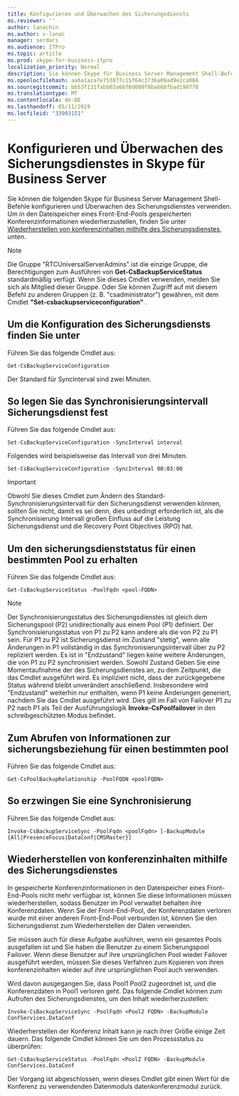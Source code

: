 ```yaml
---
title: Konfigurieren und Überwachen des Sicherungsdiensts
ms.reviewer: ''
author: lanachin
ms.author: v-lanac
manager: serdars
ms.audience: ITPro
ms.topic: article
ms.prod: skype-for-business-itpro
localization_priority: Normal
description: Sie können Skype für Business Server Management Shell-Befehle zum Konfigurieren und Überwachen des Sicherungsdienstes verwenden.
ms.openlocfilehash: aa6a1aca7e753877c15f64c3736a09ad9e2ca066
ms.sourcegitcommit: bb53f131fabb03a66f0d000f8ba668fbad190778
ms.translationtype: MT
ms.contentlocale: de-DE
ms.lasthandoff: 05/11/2019
ms.locfileid: "33903151"
---
```

# <a name="configuring-and-monitoring-the-backup-service-in-skype-for-business-server"></a>Konfigurieren und Überwachen des Sicherungsdienstes in Skype für Business Server

Sie können die folgenden Skype für Business Server Management Shell-Befehle konfigurieren und Überwachen des Sicherungsdienstes verwenden. Um in den Dateispeicher eines Front-End-Pools gespeicherten Konferenzinformationen wiederherzustellen, finden Sie unter [Wiederherstellen von konferenzinhalten mithilfe des Sicherungsdienstes](#restore-conference-contents-using-the-backup-service), unten.

> [!NOTE]  
> Die Gruppe "RTCUniversalServerAdmins" ist die einzige Gruppe, die Berechtigungen zum Ausführen von **Get-CsBackupServiceStatus** standardmäßig verfügt. Wenn Sie dieses Cmdlet verwenden, melden Sie sich als Mitglied dieser Gruppe. Oder Sie können Zugriff auf mit diesem Befehl zu anderen Gruppen (z. B. "csadministrator") gewähren, mit dem Cmdlet **"Set-csbackupserviceconfiguration"** .

## <a name="to-see-the-backup-service-configuration"></a>Um die Konfiguration des Sicherungsdiensts finden Sie unter

Führen Sie das folgende Cmdlet aus:

    Get-CsBackupServiceConfiguration

Der Standard für SyncInterval sind zwei Minuten.

## <a name="to-set-the-backup-service-sync-interval"></a>So legen Sie das Synchronisierungsintervall Sicherungsdienst fest

Führen Sie das folgende Cmdlet aus:

    Set-CsBackupServiceConfiguration -SyncInterval interval

Folgendes wird beispielsweise das Intervall von drei Minuten.

    Set-CsBackupServiceConfiguration -SyncInterval 00:03:00


> [!IMPORTANT]  
> Obwohl Sie dieses Cmdlet zum Ändern des Standard-Synchronisierungsintervall für den Sicherungsdienst verwenden können, sollten Sie nicht, damit es sei denn, dies unbedingt erforderlich ist, als die Synchronisierung Intervall großen Einfluss auf die Leistung Sicherungsdienst und die Recovery Point Objectives (RPO) hat.

## <a name="to-get-the-backup-service-status-for-a-particular-pool"></a>Um den sicherungsdienststatus für einen bestimmten Pool zu erhalten

Führen Sie das folgende Cmdlet aus:

    Get-CsBackupServiceStatus -PoolFqdn <pool-FQDN>

> [!NOTE]  
> Der Synchronisierungsstatus des Sicherungsdienstes ist gleich dem Sicherungspool (P2) unidirectionally aus einem Pool (P1) definiert. Der Synchronisierungsstatus von P1 zu P2 kann andere als die von P2 zu P1 sein. Für P1 zu P2 ist Sicherungsdienst im Zustand "stetig", wenn alle Änderungen in P1 vollständig in das Synchronisierungsintervall über zu P2 repliziert werden. Es ist in "Endzustand" liegen keine weitere Änderungen, die von P1 zu P2 synchronisiert werden. Sowohl Zustand Geben Sie eine Momentaufnahme der des Sicherungsdienstes an, zu dem Zeitpunkt, die das Cmdlet ausgeführt wird. Es impliziert nicht, dass der zurückgegebene Status während bleibt unverändert anschließend. Insbesondere wird "Endzustand" weiterhin nur enthalten, wenn P1 keine Änderungen generiert, nachdem Sie das Cmdlet ausgeführt wird. Dies gilt im Fall von Failover P1 zu P2 nach P1 als Teil der Ausführungslogik **Invoke-CsPoolfailover** in den schreibgeschützten Modus befindet.

## <a name="to-get-information-about-the-backup-relationship-for-a-particular-pool"></a>Zum Abrufen von Informationen zur sicherungsbeziehung für einen bestimmten pool

Führen Sie das folgende Cmdlet aus:

    Get-CsPoolBackupRelationship -PoolFQDN <poolFQDN>

## <a name="to-force-a-backup-service-sync"></a>So erzwingen Sie eine Synchronisierung

Führen Sie das folgende Cmdlet aus:

    Invoke-CsBackupServiceSync -PoolFqdn <poolFqdn> [-BackupModule  {All|PresenceFocus|DataConf|CMSMaster}]

## <a name="restore-conference-contents-using-the-backup-service"></a>Wiederherstellen von konferenzinhalten mithilfe des Sicherungsdienstes 

In gespeicherte Konferenzinformationen in den Dateispeicher eines Front-End-Pools nicht mehr verfügbar ist, können Sie diese Informationen müssen wiederherstellen, sodass Benutzer im Pool verwaltet behalten ihre Konferenzdaten. Wenn Sie der Front-End-Pool, der Konferenzdaten verloren wurde mit einer anderen Front-End-Pool verbunden ist, können Sie den Sicherungsdienst zum Wiederherstellen der Daten verwenden.

Sie müssen auch für diese Aufgabe ausführen, wenn ein gesamtes Pools ausgefallen ist und Sie haben die Benutzer zu einem Sicherungspool Failover. Wenn diese Benutzer auf ihre ursprünglichen Pool wieder Failover ausgeführt werden, müssen Sie dieses Verfahren zum Kopieren von ihren konferenzinhalten wieder auf ihre ursprünglichen Pool auch verwenden.

Wird davon ausgegangen Sie, dass Pool1 Pool2 zugeordnet ist, und die Konferenzdaten in Pool1 verloren geht. Das folgende Cmdlet können zum Aufrufen des Sicherungsdienstes, um den Inhalt wiederherzustellen:

    Invoke-CsBackupServiceSync -PoolFqdn <Pool2 FQDN> -BackupModule ConfServices.DataConf

Wiederherstellen der Konferenz Inhalt kann je nach ihrer Größe einige Zeit dauern. Das folgende Cmdlet können Sie um den Prozessstatus zu überprüfen:

    Get-CsBackupServiceStatus -PoolFqdn <Pool2 FQDN> -BackupModule ConfServices.DataConf

Der Vorgang ist abgeschlossen, wenn dieses Cmdlet gibt einen Wert für die Konferenz zu verwendenden Datenmoduls datenkonferenzmodul zurück.
